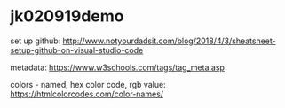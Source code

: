 # jk020919demo

set up github: http://www.notyourdadsit.com/blog/2018/4/3/sheatsheet-setup-github-on-visual-studio-code

metadata: https://www.w3schools.com/tags/tag_meta.asp

colors - named, hex color code, rgb value: https://htmlcolorcodes.com/color-names/

